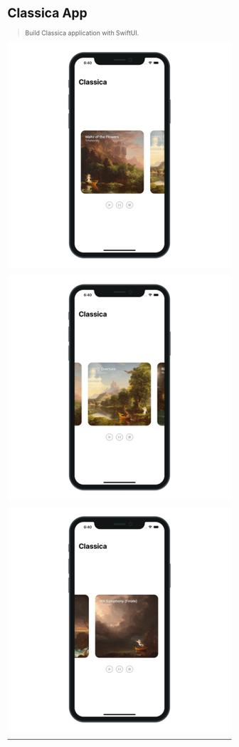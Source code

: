 # Classica App

> Build Classica application with SwiftUI.

![Classica App 1](./Classica_1.png "Classica App 1")

![Classica App 2](./Classica_2.png "Classica App 2")

![Classica App 3](./Classica_3.png "Classica App 3")

---
